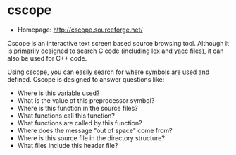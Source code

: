 # cscope

* Homepage: http://cscope.sourceforge.net/

Cscope is an interactive text screen based source browsing tool.
 Although it is primarily designed to search C code (including lex
 and yacc files), it can also be used for C++ code.

 Using cscope, you can easily search for where symbols are used and
 defined. Cscope is designed to answer questions like:

  - Where is this variable used?
  - What is the value of this preprocessor symbol?
  - Where is this function in the source files?
  - What functions call this function?
  - What functions are called by this function?
  - Where does the message "out of space" come from?
  - Where is this source file in the directory structure?
  - What files include this header file?

